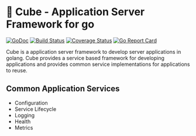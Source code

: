 # :black_square_button: Cube - Application Server Framework for go

[![GoDoc][doc-img]][doc] [![Build Status][ci-img]][ci] [![Coverage Status][cov-img]][cov] [![Go Report Card][report-card-img]][report-card]

Cube is a application server framework to develop server applications in golang. Cube provides a service based framework for developing applications and provides common service implementations for applications to reuse.

## Common Application Services

* Configuration
* Service Lifecycle
* Logging
* Health
* Metrics

[doc-img]: http://img.shields.io/badge/GoDoc-Reference-blue.svg
[doc]: https://godoc.org/github.com/anuvu/cube

[ci-img]: https://img.shields.io/travis/anuvu/cube/master.svg
[ci]: https://travis-ci.org/anuvu/cube/branches

[cov-img]: https://codecov.io/gh/anuvu/cube/branch/master/graph/badge.svg
[cov]: https://codecov.io/gh/anuvu/cube/branch/master

[report-card-img]: https://goreportcard.com/badge/github.com/anuvu/cube
[report-card]: https://goreportcard.com/report/github.com/anuvu/cube